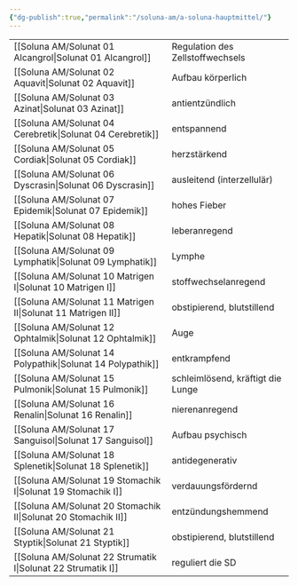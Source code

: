 ```yaml
---
{"dg-publish":true,"permalink":"/soluna-am/a-soluna-hauptmittel/"}
---
```


|   |   |
|---|---|
[[Soluna AM/Solunat 01 Alcangrol\|Solunat 01 Alcangrol]]    | Regulation des Zellstoffwechsels    |
[[Soluna AM/Solunat 02 Aquavit\|Solunat 02 Aquavit]]      | Aufbau körperlich    |
[[Soluna AM/Solunat 03 Azinat\|Solunat 03 Azinat]]          | antientzündlich |
[[Soluna AM/Solunat 04 Cerebretik\|Solunat 04 Cerebretik]]  | entspannend    |
[[Soluna AM/Solunat 05 Cordiak\|Solunat 05 Cordiak]]       | herzstärkend         |
[[Soluna AM/Solunat 06 Dyscrasin\|Solunat 06 Dyscrasin]]    | ausleitend (interzellulär)   |
[[Soluna AM/Solunat 07 Epidemik\|Solunat 07 Epidemik]]    | hohes Fieber                |
[[Soluna AM/Solunat 08 Hepatik\|Solunat 08 Hepatik]]        | leberanregend       |
[[Soluna AM/Solunat 09 Lymphatik\|Solunat 09 Lymphatik]]   | Lymphe    | 
[[Soluna AM/Solunat 10 Matrigen I\|Solunat 10 Matrigen I]]    | stoffwechselanregend   |
[[Soluna AM/Solunat 11 Matrigen II\|Solunat 11 Matrigen II]]    | obstipierend, blutstillend  |
[[Soluna AM/Solunat 12 Ophtalmik\|Solunat 12 Ophtalmik]]   | Auge          |
[[Soluna AM/Solunat 14 Polypathik\|Solunat 14 Polypathik]]     | entkrampfend      |
[[Soluna AM/Solunat 15 Pulmonik\|Solunat 15 Pulmonik]]    | schleimlösend, kräftigt die Lunge   |
[[Soluna AM/Solunat 16 Renalin\|Solunat 16 Renalin]]          | nierenanregend          |
[[Soluna AM/Solunat 17 Sanguisol\|Solunat 17 Sanguisol]]   | Aufbau psychisch    |
[[Soluna AM/Solunat 18 Splenetik\|Solunat 18 Splenetik]]     | antidegenerativ   |
[[Soluna AM/Solunat 19 Stomachik I\|Solunat 19 Stomachik I]]  | verdauungsfördernd |
[[Soluna AM/Solunat 20 Stomachik II\|Solunat 20 Stomachik II]]  | entzündungshemmend |
[[Soluna AM/Solunat 21 Styptik\|Solunat 21 Styptik]]           | obstipierend, blutstillend  |
[[Soluna AM/Solunat 22 Strumatik I\|Solunat 22 Strumatik I]]    | reguliert die SD   |